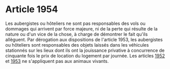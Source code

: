 # Article 1954

Les aubergistes ou hôteliers ne sont pas responsables des vols ou dommages qui arrivent par force majeure, ni de la perte qui résulte de la nature ou d'un vice de la chose, à charge de démontrer le fait qu'ils allèguent. Par dérogation aux dispositions de l'article 1953, les aubergistes ou hôteliers sont responsables des objets laissés dans les véhicules stationnés sur les lieux dont ils ont la jouissance privative à concurrence de cinquante fois le prix de location du logement par journée. Les articles <a href='/code-civil/livre-iii-des-differentes-manieres-dont-on-acquiert-la-propriete/titre-xi-du-depot-et-du-sequestre/chapitre-ii-du-depot-proprement-dit/section-5-du-depot-necessaire/1952.md' title='Code civil - art. 1952 (V)'>1952 </a>et <a href='/code-civil/livre-iii-des-differentes-manieres-dont-on-acquiert-la-propriete/titre-xi-du-depot-et-du-sequestre/chapitre-ii-du-depot-proprement-dit/section-5-du-depot-necessaire/1953.md' title='Code civil - art. 1953 (V)'>1953</a> ne s'appliquent pas aux animaux vivants.
